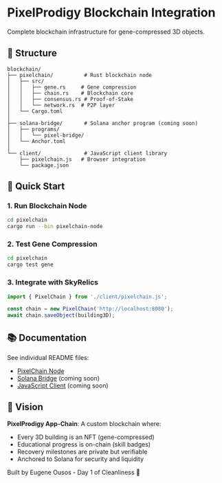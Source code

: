 # PixelProdigy Blockchain Integration

Complete blockchain infrastructure for gene-compressed 3D objects.

## 📁 Structure

```
blockchain/
├── pixelchain/          # Rust blockchain node
│   ├── src/
│   │   ├── gene.rs     # Gene compression
│   │   ├── chain.rs    # Blockchain core
│   │   ├── consensus.rs # Proof-of-Stake
│   │   └── network.rs  # P2P layer
│   └── Cargo.toml
│
├── solana-bridge/       # Solana anchor program (coming soon)
│   ├── programs/
│   │   └── pixel-bridge/
│   └── Anchor.toml
│
└── client/              # JavaScript client library
    ├── pixelchain.js   # Browser integration
    └── package.json
```

## 🚀 Quick Start

### 1. Run Blockchain Node
```bash
cd pixelchain
cargo run --bin pixelchain-node
```

### 2. Test Gene Compression
```bash
cd pixelchain
cargo test gene
```

### 3. Integrate with SkyRelics
```javascript
import { PixelChain } from './client/pixelchain.js';

const chain = new PixelChain('http://localhost:8080');
await chain.saveObject(building3D);
```

## 📚 Documentation

See individual README files:
- [PixelChain Node](./pixelchain/README.md)
- [Solana Bridge](./solana-bridge/README.md) (coming soon)
- [JavaScript Client](./client/README.md) (coming soon)

## 🎯 Vision

**PixelProdigy App-Chain**: A custom blockchain where:
- Every 3D building is an NFT (gene-compressed)
- Educational progress is on-chain (skill badges)
- Recovery milestones are private but verifiable
- Anchored to Solana for security and liquidity

Built by Eugene Ousos - Day 1 of Cleanliness 🌟
